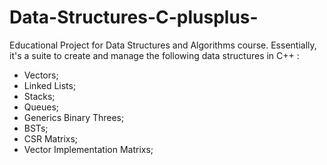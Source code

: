 # Data-Structures-C-plusplus-

Educational Project for Data Structures and Algorithms course. Essentially, it's a suite to create and manage the following data structures in C++ :

- Vectors;
- Linked Lists;
- Stacks;
- Queues;
- Generics Binary Threes;
- BSTs;
- CSR Matrixs;
- Vector Implementation Matrixs;
